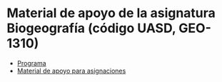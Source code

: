 # Material de apoyo de la asignatura Biogeografía (código UASD, GEO-1310)

* [Programa](programa-biogeografia-geo1310.md)
* [Material de apoyo para asignaciones](0-como-hacer-una-asignacion.md)
